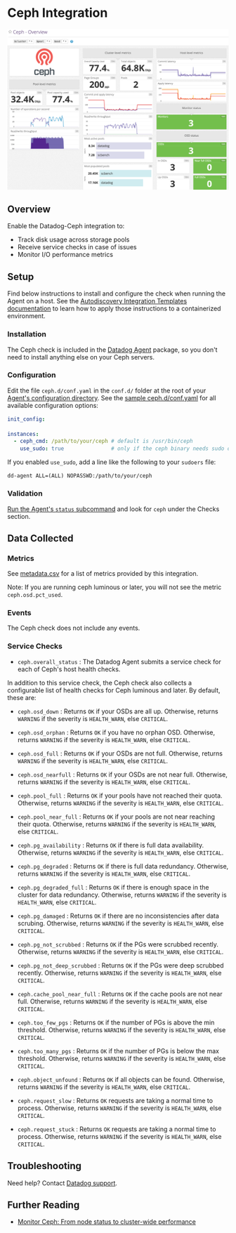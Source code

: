 # Ceph Integration

![Ceph dashboard][1]

## Overview

Enable the Datadog-Ceph integration to:

  * Track disk usage across storage pools
  * Receive service checks in case of issues
  * Monitor I/O performance metrics

## Setup

Find below instructions to install and configure the check when running the Agent on a host. See the [Autodiscovery Integration Templates documentation][2] to learn how to apply those instructions to a containerized environment.

### Installation

The Ceph check is included in the [Datadog Agent][3] package, so you don't need to install anything else on your Ceph servers.

### Configuration

Edit the file `ceph.d/conf.yaml` in the `conf.d/` folder at the root of your [Agent's configuration directory][4].
See the [sample ceph.d/conf.yaml][5] for all available configuration options:

```yaml
init_config:

instances:
  - ceph_cmd: /path/to/your/ceph # default is /usr/bin/ceph
    use_sudo: true               # only if the ceph binary needs sudo on your nodes
```

If you enabled `use_sudo`, add a line like the following to your `sudoers` file:

```
dd-agent ALL=(ALL) NOPASSWD:/path/to/your/ceph
```

### Validation

[Run the Agent's `status` subcommand][6] and look for `ceph` under the Checks section.

## Data Collected
### Metrics

See [metadata.csv][7] for a list of metrics provided by this integration.

Note: If you are running ceph luminous or later, you will not see the metric `ceph.osd.pct_used`.

### Events
The Ceph check does not include any events.

### Service Checks

* `ceph.overall_status` : The Datadog Agent submits a service check for each of Ceph's host health checks.

In addition to this service check, the Ceph check also collects a configurable list of health checks for Ceph luminous and later. By default, these are:

* `ceph.osd_down` : Returns `OK` if your OSDs are all up. Otherwise, returns `WARNING` if the severity is `HEALTH_WARN`, else `CRITICAL`.

* `ceph.osd_orphan` : Returns `OK` if you have no orphan OSD. Otherwise, returns `WARNING` if the severity is `HEALTH_WARN`, else `CRITICAL`.

* `ceph.osd_full` : Returns `OK` if your OSDs are not full. Otherwise, returns `WARNING` if the severity is `HEALTH_WARN`, else `CRITICAL`.

* `ceph.osd_nearfull` : Returns `OK` if your OSDs are not near full. Otherwise, returns `WARNING` if the severity is `HEALTH_WARN`, else `CRITICAL`.

* `ceph.pool_full` : Returns `OK` if your pools have not reached their quota. Otherwise, returns `WARNING` if the severity is `HEALTH_WARN`, else `CRITICAL`.

* `ceph.pool_near_full` : Returns `OK` if your pools are not near reaching their quota. Otherwise, returns `WARNING` if the severity is `HEALTH_WARN`, else `CRITICAL`.

* `ceph.pg_availability` : Returns `OK` if there is full data availability. Otherwise, returns `WARNING` if the severity is `HEALTH_WARN`, else `CRITICAL`.

* `ceph.pg_degraded` : Returns `OK` if there is full data redundancy. Otherwise, returns `WARNING` if the severity is `HEALTH_WARN`, else `CRITICAL`.

* `ceph.pg_degraded_full` : Returns `OK` if there is enough space in the cluster for data redundancy. Otherwise, returns `WARNING` if the severity is `HEALTH_WARN`, else `CRITICAL`.

* `ceph.pg_damaged` : Returns `OK` if there are no inconsistencies after data scrubing. Otherwise, returns `WARNING` if the severity is `HEALTH_WARN`, else `CRITICAL`.

* `ceph.pg_not_scrubbed` : Returns `OK` if the PGs were scrubbed recently. Otherwise, returns `WARNING` if the severity is `HEALTH_WARN`, else `CRITICAL`.

* `ceph.pg_not_deep_scrubbed` : Returns `OK` if the PGs were deep scrubbed recently. Otherwise, returns `WARNING` if the severity is `HEALTH_WARN`, else `CRITICAL`.

* `ceph.cache_pool_near_full` : Returns `OK` if the cache pools are not near full. Otherwise, returns `WARNING` if the severity is `HEALTH_WARN`, else `CRITICAL`.

* `ceph.too_few_pgs` : Returns `OK` if the number of PGs is above the min threshold. Otherwise, returns `WARNING` if the severity is `HEALTH_WARN`, else `CRITICAL`.

* `ceph.too_many_pgs` : Returns `OK` if the number of PGs is below the max threshold. Otherwise, returns `WARNING` if the severity is `HEALTH_WARN`, else `CRITICAL`.

* `ceph.object_unfound` : Returns `OK` if all objects can be found. Otherwise, returns `WARNING` if the severity is `HEALTH_WARN`, else `CRITICAL`.

* `ceph.request_slow` : Returns `OK` requests are taking a normal time to process. Otherwise, returns `WARNING` if the severity is `HEALTH_WARN`, else `CRITICAL`.

* `ceph.request_stuck` : Returns `OK` requests are taking a normal time to process. Otherwise, returns `WARNING` if the severity is `HEALTH_WARN`, else `CRITICAL`.

## Troubleshooting
Need help? Contact [Datadog support][8].

## Further Reading

* [Monitor Ceph: From node status to cluster-wide performance][9]


[1]: https://raw.githubusercontent.com/DataDog/integrations-core/master/ceph/images/ceph_dashboard.png
[2]: https://docs.datadoghq.com/agent/autodiscovery/integrations
[3]: https://app.datadoghq.com/account/settings#agent
[4]: https://docs.datadoghq.com/agent/guide/agent-configuration-files/?tab=agentv6#agent-configuration-directory
[5]: https://github.com/DataDog/integrations-core/blob/master/ceph/datadog_checks/ceph/data/conf.yaml.example
[6]: https://docs.datadoghq.com/agent/guide/agent-commands/?tab=agentv6#agent-status-and-information
[7]: https://github.com/DataDog/integrations-core/blob/master/ceph/metadata.csv
[8]: https://docs.datadoghq.com/help
[9]: https://www.datadoghq.com/blog/monitor-ceph-datadog

